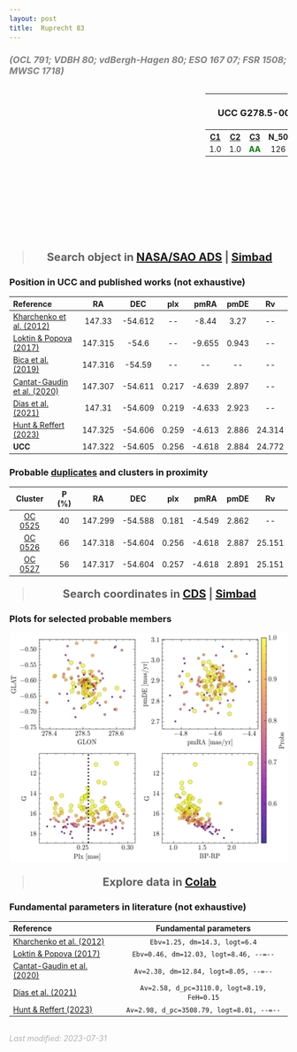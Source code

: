 ```yaml
---
layout: post
title:  Ruprecht 83
---
```

<h3><span style="color: #808080;"><i>(OCL 791; VDBH 80; vdBergh-Hagen 80; ESO 167 07; FSR 1508; MWSC 1718)</i></span></h3>
<div style="display: flex; justify-content: space-between;">
 <div style="text-align: center;">
 <!-- Left block -->
 <div id="aladin-lite-div" style="width:355px;height:250px;"></div>
 <script type="text/javascript" src="https://aladin.cds.unistra.fr/AladinLite/api/v3/latest/aladin.js" charset="utf-8"></script>
 <script type="text/javascript">
   let aladin;
   A.init.then(() => {
      aladin = A.aladin('#aladin-lite-div', {survey: "P/DSS2/color", fov:0.073, target: "147.322 -54.605"});
   });
 </script>
</div>
<!-- Left block -->

<table style="text-align: center; width:355px;height:250px;">
  <!-- Row 1 (title) -->
  <tr>
    <td colspan="5"><h3>UCC G278.5-00.6b</h3></td>
  </tr>
  <!-- Row 2 -->
  <tr>
    <th><a href="https://ucc.ar/faq#what-are-the-c1-c2-and-c3-parameters" title="Photometric class">C1</a></th>
    <th><a href="https://ucc.ar/faq#what-are-the-c1-c2-and-c3-parameters" title="Density class">C2</a></th>
    <th><a href="https://ucc.ar/faq#what-are-the-c1-c2-and-c3-parameters" title="Combined class">C3</a></th>
    <th><div title="Stars with membership probability >50%">N_50</div></th>
    <th><div title="Radius that contains half the members [arcmin]">r_50</div></th>
  </tr>
  <!-- Row 3 -->
  <tr>
    <td>1.0</td>
    <td>1.0</td>
    <td><span style="color: green; font-weight: bold;">A</span><span style="color: green; font-weight: bold;">A</span></td>
    <td>126</td>
    <td>2.2</td>
  </tr>
</table>
</div>

> <p style="text-align:center; font-weight: bold; font-size:20px">Search object in <a href="https://ui.adsabs.harvard.edu/search/q=%20collection%3Aastronomy%20body%3A%22Ruprecht%2083%22&sort=date%20desc%2C%20bibcode%20desc&p_=0" target="_blank">NASA/SAO ADS</a> | <a href="http://simbad.cds.unistra.fr/simbad/sim-id-refs?Ident=ruprecht83" target="_blank">Simbad</a></p>


### Position in UCC and published works (not exhaustive)

| Reference    | RA    | DEC   | plx  | pmRA  | pmDE   |  Rv  |
| :---         | :---: | :---: | :---: | :---: | :---: | :---: |
|[Kharchenko et al. (2012)](https://ui.adsabs.harvard.edu/abs/2012A%26A...543A.156K) | 147.33 | -54.612 | -- | -8.44 | 3.27 | -- |
|[Loktin & Popova (2017)](https://ui.adsabs.harvard.edu/abs/2017AstBu..72..257L/abstract) | 147.315 | -54.6 | -- | -9.655 | 0.943 | -- |
|[Bica et al. (2019)](https://ui.adsabs.harvard.edu/abs/2019AJ....157...12B/abstract) | 147.316 | -54.59 | -- | -- | -- | -- |
|[Cantat-Gaudin et al. (2020)](https://ui.adsabs.harvard.edu/abs/2020A%26A...640A...1C) | 147.307 | -54.611 | 0.217 | -4.639 | 2.897 | -- |
|[Dias et al. (2021)](https://ui.adsabs.harvard.edu/abs/2021MNRAS.504..356D) | 147.31 | -54.609 | 0.219 | -4.633 | 2.923 | -- |
|[Hunt & Reffert (2023)](https://ui.adsabs.harvard.edu/abs/2023arXiv230313424H/abstract) | 147.325 | -54.606 | 0.259 | -4.613 | 2.886 | 24.314 |
| **UCC** |147.322 | -54.605 | 0.256 | -4.618 | 2.884 | 24.772 |


### Probable <a href="https://ucc.ar/faq#probable-duplicates" title="See FAQ for definition of proximity">duplicates</a> and clusters in proximity

| Cluster | P (%) | RA    | DEC   | plx   | pmRA  | pmDE  | Rv    |
| :---:   | :---: | :---: | :---: | :---: | :---: | :---: | :---: |
|[OC 0525](https://ucc.ar/_clusters/oc0525/)| 40 | 147.299 | -54.588 | 0.181 | -4.549 | 2.862 | -- |
|[OC 0526](https://ucc.ar/_clusters/oc0526/)| 66 | 147.318 | -54.604 | 0.256 | -4.618 | 2.887 | 25.151 |
|[OC 0527](https://ucc.ar/_clusters/oc0527/)| 56 | 147.317 | -54.604 | 0.257 | -4.618 | 2.891 | 25.151 |

> <p style="text-align:center; font-weight: bold; font-size:20px">Search coordinates in <a href="http://cdsportal.u-strasbg.fr/?target=147.322%20-54.605" target="_blank">CDS</a> | <a href="https://simbad.cds.unistra.fr/mobile/object_list.html?coord=147.322%20-54.605&output=json&radius=5&userEntry=ruprecht83" target="_blank">Simbad</a></p>

### Plots for selected probable members

![CLUSTER](https://raw.githubusercontent.com/ucc23/Q4N/main/plots/ruprecht83.webp)


> <p style="text-align:center; font-weight: bold; font-size:20px">Explore data in <a href="https://colab.research.google.com/github/UCC23/Q4N/blob/master/notebooks/ruprecht83.ipynb" target="_blank">Colab</a></p>


### Fundamental parameters in literature (not exhaustive)

| Reference |  Fundamental parameters |
| :---         |     :---:      |
| [Kharchenko et al. (2012)](https://ui.adsabs.harvard.edu/abs/2012A%26A...543A.156K) | `Ebv=1.25, dm=14.3, logt=6.4` |
| [Loktin & Popova (2017)](https://ui.adsabs.harvard.edu/abs/2017AstBu..72..257L/abstract) | `Ebv=0.46, dm=12.03, logt=8.46, --=--` |
| [Cantat-Gaudin et al. (2020)](https://ui.adsabs.harvard.edu/abs/2020A%26A...640A...1C) | `Av=2.38, dm=12.84, logt=8.05, --=--` |
| [Dias et al. (2021)](https://ui.adsabs.harvard.edu/abs/2021MNRAS.504..356D) | `Av=2.58, d_pc=3110.0, logt=8.19, FeH=0.15` |
| [Hunt & Reffert (2023)](https://ui.adsabs.harvard.edu/abs/2023arXiv230313424H/abstract) | `Av=2.98, d_pc=3508.79, logt=8.01, --=--` |

<br>
<font color="b3b1b1"><i>Last modified: 2023-07-31</i></font>
